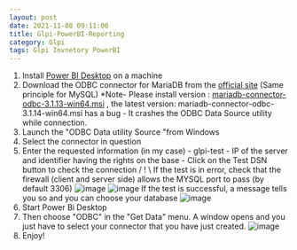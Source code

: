 ```yaml
---
layout: post
date: 2021-11-08 09:11:00
title: Glpi-PowerBI-Reporting
category: Glpi
tags: Glpi Invnetory PowerBI
---
```

1. Install [Power BI Desktop](https://www.microsoft.com/en-us/download/details.aspx?id=58494) on a machine
2. Download the ODBC connector for MariaDB from the [official site](https://dlm.mariadb.com/browse/odbc_connector/87/1186/) (Same principle for MySQL) 
    *Note- Please install version : [mariadb-connector-odbc-3.1.13-win64.msi](https://dlm.mariadb.com/1671860/Connectors/odbc/connector-odbc-3.1.13/mariadb-connector-odbc-3.1.13-win64.msi) , the latest version: mariadb-connector-odbc-3.1.14-win64.msi has a bug - It crashes the ODBC Data Source utility while connection.
4. Launch the "ODBC Data utility Source "from Windows
5. Select the connector in question 
6. Enter the requested information (in my case)       - glpi-test       - IP of the server and identifier having the rights on the base       - Click on the Test DSN button to check the connection / ! \ If the test is in error, check that the firewall (client and server side) allows the MYSQL port to pass (by default 3306)
![image](https://user-images.githubusercontent.com/1507737/140706917-8f6c2dc4-8ed3-4600-a2e6-50f9bc69f6f7.png)
![image](https://user-images.githubusercontent.com/1507737/140708528-5d640aa1-25f0-4f38-bdae-2795d6976cf2.png)
If the test is successful, a message tells you so and you can choose your database 
![image](https://user-images.githubusercontent.com/1507737/140708624-5f1c272b-ab38-4a04-8f79-403f0a959631.png)
6. Start Power Bi Desktop 
7. Then choose "ODBC" in the "Get Data" menu. A window opens and you just have to select your connector that you have just created. 
![image](https://user-images.githubusercontent.com/1507737/140708662-bed85654-f644-4476-9e68-de4c5e9b7975.png)
8. Enjoy!
